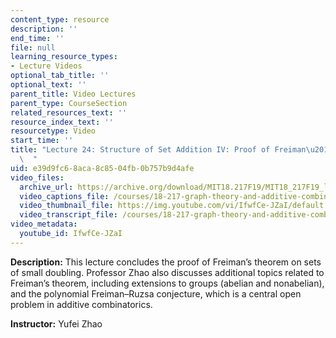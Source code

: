 ```yaml
---
content_type: resource
description: ''
end_time: ''
file: null
learning_resource_types:
- Lecture Videos
optional_tab_title: ''
optional_text: ''
parent_title: Video Lectures
parent_type: CourseSection
related_resources_text: ''
resource_index_text: ''
resourcetype: Video
start_time: ''
title: "Lecture 24: Structure of Set Addition IV: Proof of Freiman\u2019s Theorem\
  \  "
uid: e39d9fc6-8aca-8c85-04fb-0b757b9d4afe
video_files:
  archive_url: https://archive.org/download/MIT18.217F19/MIT18_217F19_lec24_300k.mp4
  video_captions_file: /courses/18-217-graph-theory-and-additive-combinatorics-fall-2019/813c5af5ad3159e6ac71e7b849b9bf58_IfwfCe-JZaI.vtt
  video_thumbnail_file: https://img.youtube.com/vi/IfwfCe-JZaI/default.jpg
  video_transcript_file: /courses/18-217-graph-theory-and-additive-combinatorics-fall-2019/770a2d514be4227303f902b3742aec93_IfwfCe-JZaI.pdf
video_metadata:
  youtube_id: IfwfCe-JZaI
---
```


**Description:** This lecture concludes the proof of Freiman’s theorem on sets of small doubling. Professor Zhao also discusses additional topics related to Freiman’s theorem, including extensions to groups (abelian and nonabelian), and the polynomial Freiman–Ruzsa conjecture, which is a central open problem in additive combinatorics.

**Instructor:** Yufei Zhao
